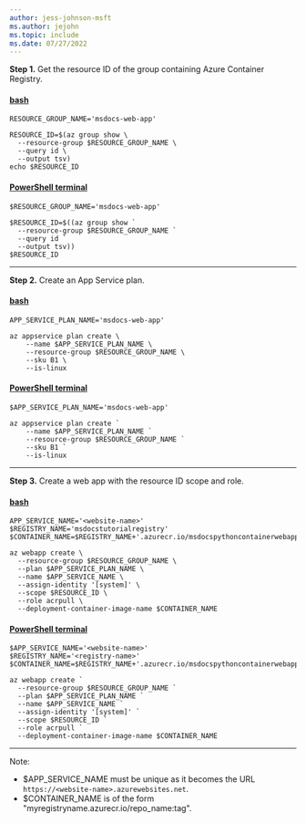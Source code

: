 ```yaml
---
author: jess-johnson-msft
ms.author: jejohn
ms.topic: include
ms.date: 07/27/2022
---
```


**Step 1.** Get the resource ID of the group containing Azure Container Registry.

#### [bash](#tab/terminal-bash)

```azurecli
RESOURCE_GROUP_NAME='msdocs-web-app'

RESOURCE_ID=$(az group show \
  --resource-group $RESOURCE_GROUP_NAME \
  --query id \
  --output tsv)
echo $RESOURCE_ID
```

#### [PowerShell terminal](#tab/terminal-powershell)

```azurecli
$RESOURCE_GROUP_NAME='msdocs-web-app'

$RESOURCE_ID=$((az group show `
  --resource-group $RESOURCE_GROUP_NAME ` 
  --query id `
  --output tsv))
$RESOURCE_ID
```

---

**Step 2.** Create an App Service plan.

#### [bash](#tab/terminal-bash)

```azurecli
APP_SERVICE_PLAN_NAME='msdocs-web-app'

az appservice plan create \
    --name $APP_SERVICE_PLAN_NAME \
    --resource-group $RESOURCE_GROUP_NAME \
    --sku B1 \
    --is-linux
```

#### [PowerShell terminal](#tab/terminal-powershell)

```azurecli
$APP_SERVICE_PLAN_NAME='msdocs-web-app'

az appservice plan create `
    --name $APP_SERVICE_PLAN_NAME `
    --resource-group $RESOURCE_GROUP_NAME `
    --sku B1 `
    --is-linux
```

---

**Step 3.** Create a web app with the resource ID scope and role.

#### [bash](#tab/terminal-bash)

```azurecli
APP_SERVICE_NAME='<website-name>'
$REGISTRY_NAME='msdocstutorialregistry'
$CONTAINER_NAME=$REGISTRY_NAME+'.azurecr.io/msdocspythoncontainerwebapp:latest'

az webapp create \
  --resource-group $RESOURCE_GROUP_NAME \
  --plan $APP_SERVICE_PLAN_NAME \
  --name $APP_SERVICE_NAME \
  --assign-identity '[system]' \
  --scope $RESOURCE_ID \
  --role acrpull \
  --deployment-container-image-name $CONTAINER_NAME 
```

#### [PowerShell terminal](#tab/terminal-powershell)

```azurecli
$APP_SERVICE_NAME='<website-name>'
$REGISTRY_NAME='<registry-name>'
$CONTAINER_NAME=$REGISTRY_NAME+'.azurecr.io/msdocspythoncontainerwebapp:latest'

az webapp create `
  --resource-group $RESOURCE_GROUP_NAME `
  --plan $APP_SERVICE_PLAN_NAME `
  --name $APP_SERVICE_NAME `
  --assign-identity '[system]' `
  --scope $RESOURCE_ID `
  --role acrpull `
  --deployment-container-image-name $CONTAINER_NAME 
```

---

Note:

* $APP_SERVICE_NAME must be unique as it becomes the URL `https://<website-name>.azurewebsites.net`.
* $CONTAINER_NAME is of the form "myregistryname.azurecr.io/repo_name:tag".
